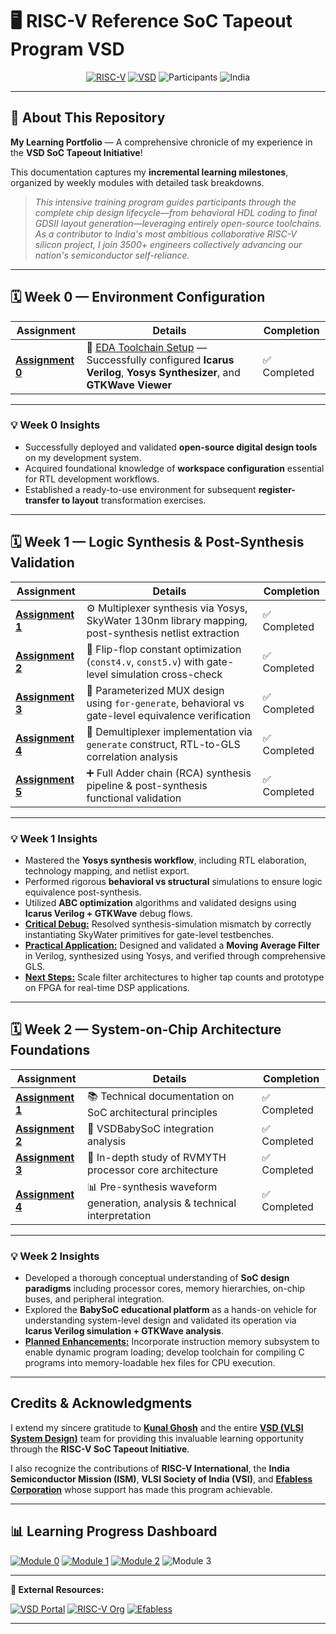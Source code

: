 # 🖥️ RISC-V Reference SoC Tapeout Program VSD
<div align="center">

[![RISC-V](https://img.shields.io/badge/RISC--V-SoC%20Tapeout-blue?style=for-the-badge&logo=riscv)](https://riscv.org/)
[![VSD](https://img.shields.io/badge/VSD-Program-orange?style=for-the-badge)](https://vsdiat.vlsisystemdesign.com/)
![Participants](https://img.shields.io/badge/Participants-3500+-success?style=for-the-badge)
![India](https://img.shields.io/badge/Made%20in-India-saffron?style=for-the-badge&logo=data:image/svg+xml;base64,PHN2ZyB3aWR0aD0iMjQiIGhlaWdodD0iMjQiIHZpZXdCb3g9IjAgMCAyNCAyNCIgZmlsbD0ibm9uZSIgeG1sbnM9Imh0dHA6Ly93d3cudzMub3JnLzIwMDAvc3ZnIj4KPHJlY3Qgd2lkdGg9IjI0IiBoZWlnaHQ9IjgiIGZpbGw9IiNGRjk5MzMiLz4KPHJlY3QgeT0iOCIgd2lkdGg9IjI0IiBoZWlnaHQ9IjgiIGZpbGw9IiNGRkZGRkYiLz4KPHJlY3QgeT0iMTYiIHdpZHRoPSIyNCIgaGVpZ2h0PSI4IiBmaWxsPSIjMTM4ODA4Ii8+Cjwvc3ZnPgo=)

</div>

---

## 📖 About This Repository

**My Learning Portfolio** — A comprehensive chronicle of my experience in the **VSD SoC Tapeout Initiative**!  

This documentation captures my **incremental learning milestones**, organized by weekly modules with detailed task breakdowns.  

> *This intensive training program guides participants through the complete chip design lifecycle—from behavioral HDL coding to final GDSII layout generation—leveraging entirely open-source toolchains. As a contributor to India's most ambitious collaborative RISC-V silicon project, I join 3500+ engineers collectively advancing our nation's semiconductor self-reliance.*

---

## 🗓️ Week 0 — Environment Configuration

| Assignment | Details | Completion |
|------------|---------|------------|
| [**Assignment 0**](Week0/README.md) | 🔧 [EDA Toolchain Setup](Week0/README.md) — Successfully configured **Icarus Verilog**, **Yosys Synthesizer**, and **GTKWave Viewer** | ✅ Completed |

---

### 💡 Week 0 Insights
- Successfully deployed and validated **open-source digital design tools** on my development system.  
- Acquired foundational knowledge of **workspace configuration** essential for RTL development workflows.  
- Established a ready-to-use environment for subsequent **register-transfer to layout** transformation exercises.

---

## 🗓️ Week 1 — Logic Synthesis & Post-Synthesis Validation

| Assignment | Details | Completion |
|------------|---------|------------|
| [**Assignment 1**](Week1/README.md#-task-1--rtl-synthesis-mux-example) | ⚙️ Multiplexer synthesis via Yosys, SkyWater 130nm library mapping, post-synthesis netlist extraction | ✅ Completed |
| [**Assignment 2**](Week1/README.md#-task-2--constant-dff-mapping--gls) | 🎯 Flip-flop constant optimization (`const4.v`, `const5.v`) with gate-level simulation cross-check | ✅ Completed |
| [**Assignment 3**](Week1/README.md#-task-3--mux-using-for-generate) | 🔄 Parameterized MUX design using `for-generate`, behavioral vs gate-level equivalence verification | ✅ Completed |
| [**Assignment 4**](Week1/README.md#-task-4--demux-using-generate) | 🔀 Demultiplexer implementation via `generate` construct, RTL-to-GLS correlation analysis | ✅ Completed |
| [**Assignment 5**](Week1/README.md#-task-5--ripple-carry-adder-rca) | ➕ Full Adder chain (RCA) synthesis pipeline & post-synthesis functional validation | ✅ Completed |

---

### 💡 Week 1 Insights

* Mastered the **Yosys synthesis workflow**, including RTL elaboration, technology mapping, and netlist export.
* Performed rigorous **behavioral vs structural** simulations to ensure logic equivalence post-synthesis.
* Utilized **ABC optimization** algorithms and validated designs using **Icarus Verilog + GTKWave** debug flows.
* [**Critical Debug:**](Week1/README.md#-task-3--mux-using-for-generate) Resolved synthesis-simulation mismatch by correctly instantiating SkyWater primitives for gate-level testbenches.
* [**Practical Application:**](Week1/project.md) Designed and validated a **Moving Average Filter** in Verilog, synthesized using Yosys, and verified through comprehensive GLS.
* [**Next Steps:**](Week1/project.md##-Future-Work) Scale filter architectures to higher tap counts and prototype on FPGA for real-time DSP applications.

---

## 🗓️ Week 2 — System-on-Chip Architecture Foundations

| Assignment | Details | Completion |
|------------|---------|------------|
| [**Assignment 1**](Week2/README.md#-fundamentals-of-system-on-chip-soc-design) | 📚 Technical documentation on SoC architectural principles | ✅ Completed |
| [**Assignment 2**](Week2/README.md#-vsdbabysoc--a-tiny-but-powerful-risc-v-soc) | 🧩 VSDBabySoC integration analysis | ✅ Completed |
| [**Assignment 3**](Week2/README.md#-the-instruction-program-driving-babysoc) | 🧠 In-depth study of RVMYTH processor core architecture | ✅ Completed |
| [**Assignment 4**](Week2/README.md#-pre_synth_sim-waveform) | 📊 Pre-synthesis waveform generation, analysis & technical interpretation | ✅ Completed |

---

### 💡 Week 2 Insights  

* Developed a thorough conceptual understanding of **SoC design paradigms** including processor cores, memory hierarchies, on-chip buses, and peripheral integration.  
* Explored the **BabySoC educational platform** as a hands-on vehicle for understanding system-level design and validated its operation via **Icarus Verilog simulation + GTKWave analysis**.
* [**Planned Enhancements:**](Week2/README.md#-future-work) Incorporate instruction memory subsystem to enable dynamic program loading; develop toolchain for compiling C programs into memory-loadable hex files for CPU execution.  

---

## Credits & Acknowledgments  

I extend my sincere gratitude to [**Kunal Ghosh**](https://github.com/kunalg123) and the entire **[VSD (VLSI System Design)](https://vsdiat.vlsisystemdesign.com/)** team for providing this invaluable learning opportunity through the **RISC-V SoC Tapeout Initiative**.  

I also recognize the contributions of **RISC-V International**, the **India Semiconductor Mission (ISM)**, **VLSI Society of India (VSI)**, and [**Efabless Corporation**](https://github.com/efabless) whose support has made this program achievable.  

---

## 📊 **Learning Progress Dashboard**

[![Module 0](https://img.shields.io/badge/Module%200-Toolchain%20Setup-success?style=flat-square)](Week0)
[![Module 1](https://img.shields.io/badge/Module%201-Synthesis%20%26%20GLS-success?style=flat-square)](Week1/README.md)
[![Module 2](https://img.shields.io/badge/Module%202-SoC%20Architecture-success?style=flat-square)](Week2/README.md)
![Module 3](https://img.shields.io/badge/Module%203-In%20Progress-yellow?style=flat-square)

---

**🔗 External Resources:**

[![VSD Portal](https://img.shields.io/badge/VSD-Training%20Portal-blue?style=flat-square)](https://vsdiat.vlsisystemdesign.com/)
[![RISC-V Org](https://img.shields.io/badge/RISC--V-Foundation-green?style=flat-square)](https://riscv.org/)
[![Efabless](https://img.shields.io/badge/Efabless-Chipignite-orange?style=flat-square)](https://efabless.com/)

---
